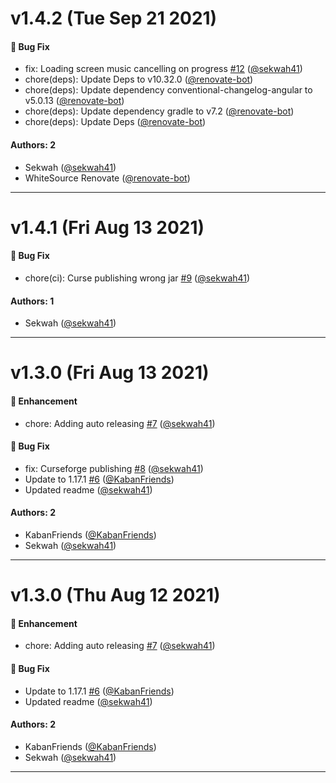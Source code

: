 # v1.4.2 (Tue Sep 21 2021)

#### 🐛 Bug Fix

- fix: Loading screen music cancelling on progress [#12](https://github.com/sekwah41/While-We-Wait/pull/12) ([@sekwah41](https://github.com/sekwah41))
- chore(deps): Update Deps to v10.32.0 ([@renovate-bot](https://github.com/renovate-bot))
- chore(deps): Update dependency conventional-changelog-angular to v5.0.13 ([@renovate-bot](https://github.com/renovate-bot))
- chore(deps): Update dependency gradle to v7.2 ([@renovate-bot](https://github.com/renovate-bot))
- chore(deps): Update Deps ([@renovate-bot](https://github.com/renovate-bot))

#### Authors: 2

- Sekwah ([@sekwah41](https://github.com/sekwah41))
- WhiteSource Renovate ([@renovate-bot](https://github.com/renovate-bot))

---

# v1.4.1 (Fri Aug 13 2021)

#### 🐛 Bug Fix

- chore(ci): Curse publishing wrong jar [#9](https://github.com/sekwah41/While-We-Wait/pull/9) ([@sekwah41](https://github.com/sekwah41))

#### Authors: 1

- Sekwah ([@sekwah41](https://github.com/sekwah41))

---

# v1.3.0 (Fri Aug 13 2021)

#### 🚀 Enhancement

- chore: Adding auto releasing [#7](https://github.com/sekwah41/While-We-Wait/pull/7) ([@sekwah41](https://github.com/sekwah41))

#### 🐛 Bug Fix

- fix: Curseforge publishing [#8](https://github.com/sekwah41/While-We-Wait/pull/8) ([@sekwah41](https://github.com/sekwah41))
- Update to 1.17.1 [#6](https://github.com/sekwah41/While-We-Wait/pull/6) ([@KabanFriends](https://github.com/KabanFriends))
- Updated readme ([@sekwah41](https://github.com/sekwah41))

#### Authors: 2

- KabanFriends ([@KabanFriends](https://github.com/KabanFriends))
- Sekwah ([@sekwah41](https://github.com/sekwah41))

---

# v1.3.0 (Thu Aug 12 2021)

#### 🚀 Enhancement

- chore: Adding auto releasing [#7](https://github.com/sekwah41/While-We-Wait/pull/7) ([@sekwah41](https://github.com/sekwah41))

#### 🐛 Bug Fix

- Update to 1.17.1 [#6](https://github.com/sekwah41/While-We-Wait/pull/6) ([@KabanFriends](https://github.com/KabanFriends))
- Updated readme ([@sekwah41](https://github.com/sekwah41))

#### Authors: 2

- KabanFriends ([@KabanFriends](https://github.com/KabanFriends))
- Sekwah ([@sekwah41](https://github.com/sekwah41))

---


